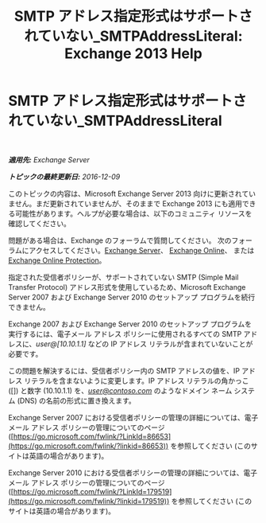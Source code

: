 ﻿---
title: 'SMTP アドレス指定形式はサポートされていない_SMTPAddressLiteral: Exchange 2013 Help'
TOCTitle: SMTP アドレス指定形式はサポートされていない_SMTPAddressLiteral
ms:assetid: b8b55917-d81f-4c0a-ad65-7bb10ac58df8
ms:mtpsurl: https://technet.microsoft.com/ja-jp/library/ms.exch.setupreadiness.smtpaddressliteral(v=EXCHG.150)
ms:contentKeyID: 48269971
ms.date: 04/24/2018
mtps_version: v=EXCHG.150
ms.translationtype: HT
---

# SMTP アドレス指定形式はサポートされていない\_SMTPAddressLiteral

 

_**適用先:** Exchange Server_

_**トピックの最終更新日:** 2016-12-09_

このトピックの内容は、Microsoft Exchange Server 2013 向けに更新されていません。まだ更新されていませんが、そのままで Exchange 2013 にも適用できる可能性があります。ヘルプが必要な場合は、以下のコミュニティ リソースを確認してください。

問題がある場合は、Exchange のフォーラムで質問してください。 次のフォーラムにアクセスしてください。[Exchange Server](https://go.microsoft.com/fwlink/p/?linkid=60612)、 [Exchange Online](https://go.microsoft.com/fwlink/p/?linkid=267542)、 または [Exchange Online Protection](https://go.microsoft.com/fwlink/p/?linkid=285351)。

指定された受信者ポリシーが、サポートされていない SMTP (Simple Mail Transfer Protocol) アドレス形式を使用しているため、Microsoft Exchange Server 2007 および Exchange Server 2010 のセットアップ プログラムを続行できません。

Exchange 2007 および Exchange Server 2010 のセットアップ プログラムを実行するには、電子メール アドレス ポリシーに使用されるすべての SMTP アドレスに、*user@\[10.10.1.1\]* などの IP アドレス リテラルが含まれていないことが必要です。

この問題を解決するには、受信者ポリシー内の SMTP アドレスの値を、IP アドレス リテラルを含まないように変更します。IP アドレス リテラルの角かっこ (\[\]) と数字 (10.10.1.1) を、*user@contoso.com* のようなドメイン ネーム システム (DNS) の名前の形式に置き換えます。

Exchange Server 2007 における受信者ポリシーの管理の詳細については、電子メール アドレス ポリシーの管理についてのページ ([https://go.microsoft.com/fwlink/?LinkId=86653](https://go.microsoft.com/fwlink/?linkid=86653)) を参照してください (このサイトは英語の場合があります)。

Exchange Server 2010 における受信者ポリシーの管理の詳細については、電子メール アドレス ポリシーの管理についてのページ ([https://go.microsoft.com/fwlink/?LinkId=179519](https://go.microsoft.com/fwlink/?linkid=179519)) を参照してください (このサイトは英語の場合があります)。

